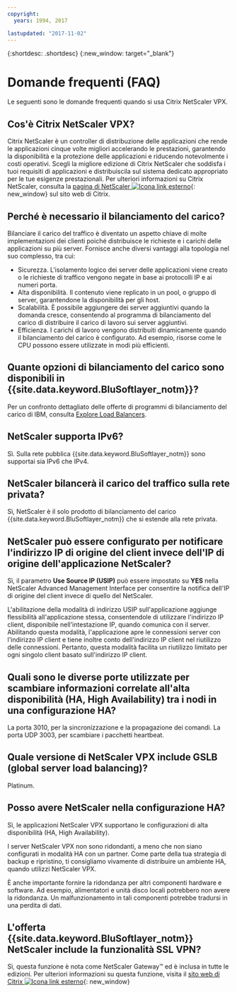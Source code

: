 ```yaml
---
copyright:
  years: 1994, 2017

lastupdated: "2017-11-02"
---
```


{:shortdesc: .shortdesc}
{:new_window: target="_blank"}

<a name="top"></a>
# Domande frequenti (FAQ)

Le seguenti sono le domande frequenti quando si usa Citrix NetScaler VPX.

## Cos'è Citrix NetScaler VPX?

Citrix NetScaler è un controller di distribuzione delle applicazioni che rende le applicazioni cinque volte migliori accelerando le prestazioni, garantendo la disponibilità e la protezione delle applicazioni e riducendo notevolmente i costi operativi. Scegli la migliore edizione di Citrix NetScaler che soddisfa i tuoi requisiti di applicazioni e distribuiscila sul sistema dedicato appropriato per le tue esigenze prestazionali. Per ulteriori informazioni su Citrix NetScaler, consulta la [pagina di NetScaler ![Icona link esterno](../../icons/launch-glyph.svg "Icona link esterno")](http://www.citrix.com/products/netscaler-application-delivery-controller/overview.html){: new_window}
sul sito web di Citrix.

## Perché è necessario il bilanciamento del carico?

Bilanciare il carico del traffico è diventato un aspetto chiave di molte implementazioni dei clienti poiché distribuisce le richieste e i carichi delle applicazioni su più server. Fornisce anche diversi vantaggi alla topologia nel suo complesso, tra cui:

* Sicurezza. L'isolamento logico dei server delle applicazioni viene creato o le richieste di traffico vengono negate in base ai protocolli IP e ai numeri porta.
* Alta disponibilità. Il contenuto viene replicato in un pool, o gruppo di server, garantendone la disponibilità per gli host.
* Scalabilità. È possibile aggiungere dei server aggiuntivi quando la domanda cresce, consentendo al programma di bilanciamento del carico di distribuire il carico di lavoro sui server aggiuntivi.
* Efficienza. I carichi di lavoro vengono distribuiti dinamicamente quando il bilanciamento del carico è configurato. Ad esempio, risorse come le CPU possono essere utilizzate in modi più efficienti.

## Quante opzioni di bilanciamento del carico sono disponibili in {{site.data.keyword.BluSoftlayer_notm}}?

Per un confronto dettagliato delle offerte di programmi di bilanciamento del carico di IBM, consulta [Explore Load Balancers](https://dev-console.bluemix.net/docs/infrastructure/loadbalancer-service/explore-load-balancers.html#explore-load-balancers).

## NetScaler supporta IPv6?

Sì. Sulla rete pubblica {{site.data.keyword.BluSoftlayer_notm}} sono supportai sia IPv6 che IPv4.

## NetScaler bilancerà il carico del traffico sulla rete privata?

Sì, NetScaler è il solo prodotto di bilanciamento del carico {{site.data.keyword.BluSoftlayer_notm}} che si estende alla rete privata.

## NetScaler può essere configurato per notificare l'indirizzo IP di origine del client invece dell'IP di origine dell'applicazione NetScaler?

Sì, il parametro **Use Source IP (USIP)** può essere impostato su **YES** nella NetScaler Advanced Management Interface per consentire la notifica dell'IP di origine del client invece di quello del NetScaler.

L'abilitazione della modalità di indirizzo USIP sull'applicazione aggiunge flessibilità all'applicazione stessa, consentendole di utilizzare l'indirizzo IP client, disponibile nell'intestazione IP, quando comunica con il server. Abilitando questa modalità, l'applicazione apre le connessioni server con l'indirizzo IP client e tiene inoltre conto dell'indirizzo IP client nel riutilizzo delle connessioni. Pertanto, questa modalità facilita un riutilizzo limitato per ogni singolo client basato sull'indirizzo IP client.

## Quali sono le diverse porte utilizzate per scambiare informazioni correlate all'alta disponibilità (HA, High Availability) tra i nodi in una configurazione HA?

La porta 3010, per la sincronizzazione e la propagazione dei comandi. La porta UDP 3003, per scambiare i pacchetti heartbeat.

## Quale versione di NetScaler VPX include GSLB (global server load balancing)?

Platinum.

## Posso avere NetScaler nella configurazione HA?

Sì, le applicazioni NetScaler VPX supportano le configurazioni di alta disponibilità (HA, High Availability).

I server NetScaler VPX non sono ridondanti, a meno che non siano configurati in modalità HA con un partner. Come parte della tua strategia di backup e ripristino, ti consigliamo vivamente di distribuire un ambiente HA, quando utilizzi NetScaler VPX.

È anche importante fornire la ridondanza per altri componenti hardware e software. Ad esempio, alimentatori e unità disco locali potrebbero non avere la ridondanza. Un malfunzionamento in tali componenti potrebbe tradursi in una perdita di dati.

## L'offerta {{site.data.keyword.BluSoftlayer_notm}} NetScaler include la funzionalità SSL VPN?

Sì, questa funzione è nota come NetScaler Gateway™ ed è inclusa in tutte le edizioni.  Per ulteriori informazioni su questa funzione, visita il [sito web di Citrix ![Icona link esterno](../../icons/launch-glyph.svg "Icona link esterno")](https://www.citrix.com/products/netscaler-adc/){: new_window}
